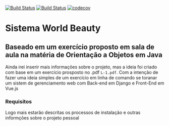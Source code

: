 [![Build Status](https://www.travis-ci.org/PGabriel-MB/sistemaWB_DjangoVue.svg?branch=master)](https://www.travis-ci.org/PGabriel-MB/sistemaWB_DjangoVue) 
[![Build Status](https://www.travis-ci.org/PGabriel-MB/sistemaWB_DjangoVue.svg?branch=master)](https://www.travis-ci.org/PGabriel-MB/sistemaWB_DjangoVue) 
[![codecov](https://codecov.io/gh/PGabriel-MB/sistemaWB_DjangoVue/branch/master/graph/badge.svg)](https://codecov.io/gh/PGabriel-MB/sistemaWB_DjangoVue)



# Sistema World Beauty
## Baseado em um exercício proposto em sala de aula na matéria de Orientação a Objetos em Java

Ainda irei inserir mais informações sobre o projeto, mas a ideia foi criado com base em um exercício prosposto no .pdf `L-1.pdf`. Com a intenção de fazer uma ideia simples de um exercício em linha de comando se toranar um sistem de gerenciamento web com Back-end em Django e Front-End em Vue.js

### Requisitos

Logo mais estarão descritas os processos de instalação e outras informções sobre o projeto pessoal